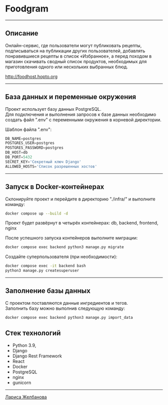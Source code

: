 # Foodgram

---
## Описание

Онлайн-сервис, где пользователи могут публиковать рецепты, подписываться на публикации других пользователей, добавлять понравившиеся рецепты в список «Избранное», а перед походом в магазин скачивать сводный список продуктов, необходимых для приготовления одного или нескольких выбранных блюд.

http://foodhost.hopto.org

---
## База данных и переменные окружения

Проект использует базу данных PostgreSQL.  
Для подключения и выполнения запросов к базе данных необходимо создать файл ".env" с переменными окружения в корневой директории.

Шаблон файла ".env":
```python
DB_NAME=postgres
POSTGRES_USER=postgres
POSTGRES_PASSWORD=postgres
DB_HOST=db
DB_PORT=5432
SECRET_KEY='Секретный ключ Django'
ALLOWED_HOSTS='Список разрешенных хостов'
```

---
## Запуск в Docker-контейнерах

Склонируйте проект и перейдите в директорию "./infra/" и выполните команду:
```bash
docker compose up --build -d
```
Проект будет развёрнут в четырёх контейнерах: db, backend, frontend, nginx

После успешного запуска контейнеров выполните миграции:
```bash
docker compose exec backend python3 manage.py migrate
```

Создайте суперпользователя (при необходимости):
```bash
docker compose exec -it backend bash
python3 manage.py createsuperuser
```

---
## Заполнение базы данных

С проектом поставляются данные ингредиентов и тегов.  
Заполнить базу можно выполнив следующую команду:
```bash
docker compose exec backend python3 manage.py import_data
```

## Стек технологий

* Python 3.9,
* Django
* Django Rest Framework
* React
* Docker
* PostgreSQL
* nginx
* gunicorn

---
[Лариса Желбанова](https://github.com/Larisa2009)
